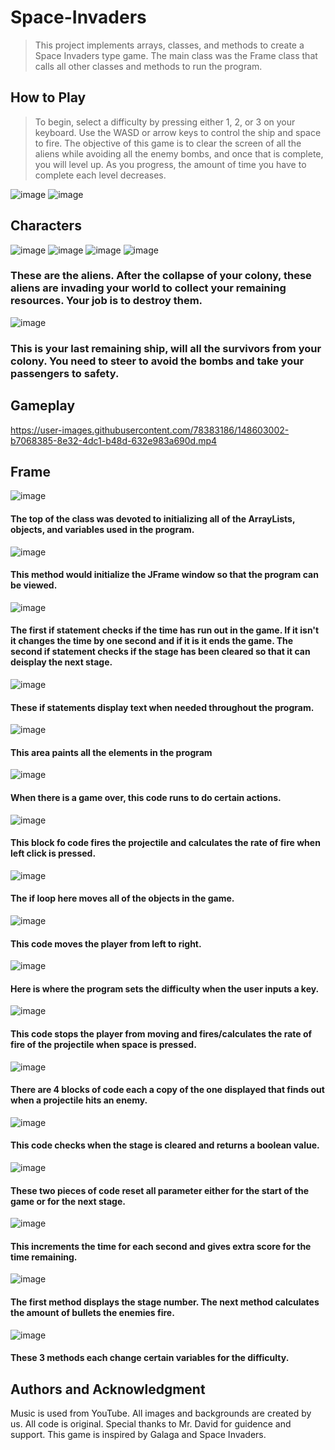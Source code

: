 # Space-Invaders


> This project implements arrays, classes, and methods to create a Space Invaders type game. The main class was the Frame class that calls all other classes and methods to run the program. 

## How to Play

> To begin, select a difficulty by pressing either 1, 2, or 3 on your keyboard. Use the WASD or arrow keys to control the ship and space to fire. The objective of this game is to clear the screen of all the aliens while avoiding all the enemy bombs, and once that is complete, you will level up. As you progress, the amount of time you have to complete each level decreases.

![image](https://user-images.githubusercontent.com/67216058/148602901-f0ff2d2b-e626-47a1-a2e0-1d627db4ef34.png)
![image](https://user-images.githubusercontent.com/67216058/148603150-0ceb355d-5acb-4b39-9d4a-3316ac604c43.png)

## Characters
![image](https://user-images.githubusercontent.com/67216058/148603758-5bb4cf0f-d0ed-40c7-bcd7-8df9cc89a923.png)
![image](https://user-images.githubusercontent.com/67216058/148604110-4f4d6a63-6d8d-4b6d-a8cb-af83a0276a77.png)
![image](https://user-images.githubusercontent.com/67216058/148604161-5dee37b5-0145-40ad-a6ef-f44c92e34ff3.png)
![image](https://user-images.githubusercontent.com/67216058/148604256-1cd68823-77a1-456a-9374-22514dd8d1e0.png)
### These are the aliens. After the collapse of your colony, these aliens are invading your world to collect your remaining resources. Your job is to destroy them.

![image](https://user-images.githubusercontent.com/67216058/148604429-e2780bc1-b78e-41b5-8e0d-9ec58ddb29b2.png)
### This is your last remaining ship, will all the survivors from your colony. You need to steer to avoid the bombs and take your passengers to safety.

## Gameplay
https://user-images.githubusercontent.com/78383186/148603002-b7068385-8e32-4dc1-b48d-632e983a690d.mp4


## Frame

![image](https://user-images.githubusercontent.com/78383186/148125433-3c1f5492-fa44-4ced-b4a3-edab907b3585.png)   
#### The top of the class was devoted to initializing all of the ArrayLists, objects, and variables used in the program.
![image](https://user-images.githubusercontent.com/78383186/148125510-b2cb5c19-5158-427c-b2db-9dbc7c2bf20e.png)   
#### This method would initialize the JFrame window so that the program can be viewed.
![image](https://user-images.githubusercontent.com/78383186/148125745-c993796b-a6aa-43f2-a3e8-7b6577f20a9d.png)   
#### The first if statement checks if the time has run out in the game. If it isn't it changes the time by one second and if it is it ends the game. The second if statement checks if the stage has been cleared so that it can deisplay the next stage.
![image](https://user-images.githubusercontent.com/78383186/148125772-230a7ab8-03b9-4057-afbc-d9a5fd687c67.png) 
#### These if statements display text when needed throughout the program.
![image](https://user-images.githubusercontent.com/78383186/148125807-2000b458-d8ba-480a-8ca4-eebea3a62d45.png)    
#### This area paints all the elements in the program
![image](https://user-images.githubusercontent.com/78383186/148125849-1ac6f00e-a76e-48ed-a6e6-d6b9de90d75f.png)
#### When there is a game over, this code runs to do certain actions.
![image](https://user-images.githubusercontent.com/78383186/148125933-a2e3c6bd-410a-4344-a323-874fdadf8714.png)   
#### This block fo code fires the projectile and calculates the rate of fire when left click is pressed.
![image](https://user-images.githubusercontent.com/78383186/148125998-edc0591e-c845-455d-aedf-3c784546712b.png)    
#### The if loop here moves all of the objects in the game.
![image](https://user-images.githubusercontent.com/78383186/148126055-8a6afd45-0a6d-4e04-959b-ac49fd82cf83.png)   
#### This code moves the player from left to right.
![image](https://user-images.githubusercontent.com/78383186/148126113-eec959c7-2ab9-4fbd-8b6b-a7eb7107397f.png)    
#### Here is where the program sets the difficulty when the user inputs a key.
![image](https://user-images.githubusercontent.com/78383186/148126151-3ccce086-72c7-4fdc-8c3f-8169780e001b.png)    
#### This code stops the player from moving and fires/calculates the rate of fire of the projectile when space is pressed.
![image](https://user-images.githubusercontent.com/78383186/148126186-0d56d925-0f15-4a90-8183-ad2cc7c8d99c.png)   
#### There are 4 blocks of code each a copy of the one displayed that finds out when a projectile hits an enemy.
![image](https://user-images.githubusercontent.com/78383186/148126265-bf766c41-2e1e-4592-9fa4-4dfc93fc58f3.png)   
#### This code checks when the stage is cleared and returns a boolean value.
![image](https://user-images.githubusercontent.com/78383186/148126334-ac7702b6-9cd9-4cf5-a6c5-b81d655d4b6a.png)    
#### These two pieces of code reset all parameter either for the start of the game or for the next stage.
![image](https://user-images.githubusercontent.com/78383186/148126385-09e8c135-94e6-464b-8444-a1ba9e69e9ab.png)    
#### This increments the time for each second and gives extra score for the time remaining.
![image](https://user-images.githubusercontent.com/78383186/148126434-29fa590b-c529-44b8-bc7b-7325efc06810.png)    
#### The first method displays the stage number. The next method calculates the amount of bullets the enemies fire.
![image](https://user-images.githubusercontent.com/78383186/148126456-b336343d-f476-4807-a4f4-34fde69d43d1.png)    
#### These 3 methods each change certain variables for the difficulty. 

## Authors and Acknowledgment
Music is used from YouTube. All images and backgrounds are created by us. All code is original. Special thanks to Mr. David for guidence and support. This game is inspired by Galaga and Space Invaders.
